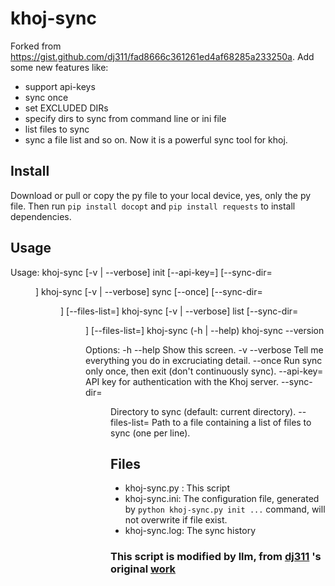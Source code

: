 # khoj-sync
Forked from https://gist.github.com/dj311/fad8666c361261ed4af68285a233250a. 
Add some new features like: 
 - support api-keys
 - sync once
 - set EXCLUDED DIRs
 - specify dirs to sync from command line or ini file
 - list files to sync
 - sync a file list
and so on. Now it is a powerful sync tool for khoj.

## Install
Download or pull or copy the py file to your local device, yes, only the py file.
Then run 
```pip install docopt```
and
```pip install requests```
to install dependencies.

## Usage
Usage:
    khoj-sync [-v | --verbose] init <server> [--api-key=<key>] [--sync-dir=<dir>]
    khoj-sync [-v | --verbose] sync [--once] [--sync-dir=<dir>] [--files-list=<file>]
    khoj-sync [-v | --verbose] list [--sync-dir=<dir>] [--files-list=<file>]
    khoj-sync (-h | --help)
    khoj-sync --version

Options:
    -h --help            Show this screen.
    -v --verbose         Tell me everything you do in excruciating detail.
    --once               Run sync only once, then exit (don't continuously sync).
    --api-key=<key>      API key for authentication with the Khoj server.
    --sync-dir=<dir>     Directory to sync (default: current directory).
    --files-list=<file>  Path to a file containing a list of files to sync (one per line).

## Files
- khoj-sync.py : This script
- khoj-sync.ini: The configuration file, generated by `python khoj-sync.py init ...` command, will not overwrite if file exist.
- khoj-sync.log: The sync history

### This script is modified by llm, from [dj311](https://gist.github.com/dj311) 's original [work](https://gist.github.com/dj311/fad8666c361261ed4af68285a233250a)
